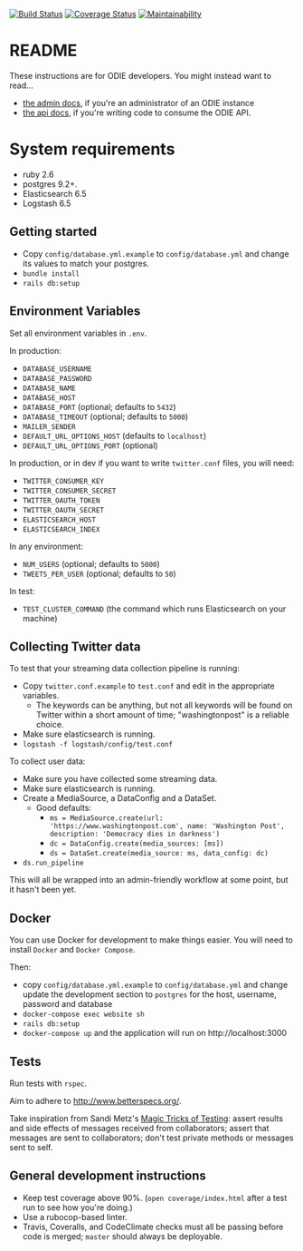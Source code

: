 [![Build Status](https://travis-ci.org/berkmancenter/odie_backend.svg?branch=master)](https://travis-ci.org/berkmancenter/odie_backend)
[![Coverage Status](https://coveralls.io/repos/github/berkmancenter/odie_backend/badge.svg?branch=master)](https://coveralls.io/github/berkmancenter/odie_backend?branch=master)
[![Maintainability](https://api.codeclimate.com/v1/badges/80c54b5a43b952542cdb/maintainability)](https://codeclimate.com/github/berkmancenter/odie_backend/maintainability)

# README

These instructions are for ODIE developers. You might instead want to read...
* [the admin docs](doc/admin.md), if you're an administrator of an ODIE instance
* [the api docs](doc/api.md), if you're writing code to consume the ODIE API.

# System requirements
* ruby 2.6
* postgres 9.2+.
* Elasticsearch 6.5
* Logstash 6.5

## Getting started
* Copy `config/database.yml.example` to `config/database.yml` and change its values to match your postgres.
* `bundle install`
* `rails db:setup`

## Environment Variables
Set all environment variables in `.env`.

In production:
* `DATABASE_USERNAME`
* `DATABASE_PASSWORD`
* `DATABASE_NAME`
* `DATABASE_HOST`
* `DATABASE_PORT` (optional; defaults to `5432`)
* `DATABASE_TIMEOUT` (optional; defaults to `5000`)
* `MAILER_SENDER`
* `DEFAULT_URL_OPTIONS_HOST` (defaults to `localhost`)
* `DEFAULT_URL_OPTIONS_PORT` (optional)

In production, or in dev if you want to write `twitter.conf` files, you will need:
* `TWITTER_CONSUMER_KEY`
* `TWITTER_CONSUMER_SECRET`
* `TWITTER_OAUTH_TOKEN`
* `TWITTER_OAUTH_SECRET`
* `ELASTICSEARCH_HOST`
* `ELASTICSEARCH_INDEX`

In any environment:
* `NUM_USERS` (optional; defaults to `5000`)
* `TWEETS_PER_USER` (optional; defaults to `50`)

In test:
* `TEST_CLUSTER_COMMAND` (the command which runs Elasticsearch on your machine)

## Collecting Twitter data
To test that your streaming data collection pipeline is running:
* Copy `twitter.conf.example` to `test.conf` and edit in the appropriate variables.
  * The keywords can be anything, but not all keywords will be found on Twitter within a short amount of time; "washingtonpost" is a reliable choice.
* Make sure elasticsearch is running.
* `logstash -f logstash/config/test.conf`

To collect user data:
* Make sure you have collected some streaming data.
* Make sure elasticsearch is running.
* Create a MediaSource, a DataConfig and a DataSet.
  - Good defaults:
    - `ms = MediaSource.create(url: 'https://www.washingtonpost.com', name: 'Washington Post', description: 'Democracy dies in darkness')`
    - `dc = DataConfig.create(media_sources: [ms])`
    - `ds = DataSet.create(media_source: ms, data_config: dc)`
* `ds.run_pipeline`

This will all be wrapped into an admin-friendly workflow at some point, but it hasn't been yet.

## Docker

You can use Docker for development to make things easier. You will need to install `Docker` and `Docker Compose`.

Then:
- copy `config/database.yml.example` to `config/database.yml` and change update the development section to `postgres` for the host, username, password and database
- `docker-compose exec website sh`
- `rails db:setup`
- `docker-compose up` and the application will run on http://localhost:3000

## Tests
Run tests with `rspec`.

Aim to adhere to http://www.betterspecs.org/.

Take inspiration from Sandi Metz's [Magic Tricks of Testing](https://www.youtube.com/watch?v=URSWYvyc42M): assert results and side effects of messages received from collaborators; assert that messages are sent to collaborators; don't test private methods or messages sent to self.

## General development instructions
* Keep test coverage above 90%. (`open coverage/index.html` after a test run to see how you're doing.)
* Use a rubocop-based linter.
* Travis, Coveralls, and CodeClimate checks must all be passing before code is merged; `master` should always be deployable.
